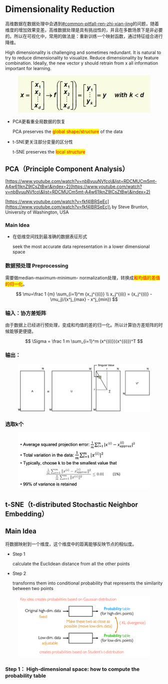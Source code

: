 # Dimensionality Reduction

高维数据在数据处理中会遇到[#common-pitfall-ren-zhi-xian-jing](./#common-pitfall-ren-zhi-xian-jing "mention")的问题，随着维度的增加效果变差。高维数据处理是具有挑战性的，并且在多数场景下是非必要的。所以在可视化中，常用的做法是：重新训练一个映射函数，通过特征组合进行降维。

High dimensionality is challenging and sometimes redundant. It is natural to try to reduce dimensionality to visualize. Reduce dimensionality by feature combination. Ideally, the new vector y should retrain from x all information important for learning.&#x20;

<figure><img src="../../.gitbook/assets/image (317).png" alt=""><figcaption></figcaption></figure>

*   PCA更看重全局数据的恢复

    PCA preserves the <mark style="color:red;">global shape/structure</mark> of the data
*   t-SNE更关注部分变量的区分性

    t-SNE preserves the <mark style="color:red;">local structure</mark>

## PCA（Principle Component Analysis）

[https://www.youtube.com/watch?v=nbBvuuNVfco\&list=RDCMUCm5mt-A4w61lknZ9lCsZtBw\&index=2](https://www.youtube.com/watch?v=nbBvuuNVfco\&list=RDCMUCm5mt-A4w61lknZ9lCsZtBw\&index=2)

[https://www.youtube.com/watch?v=fkf4IBRSeEc](https://www.youtube.com/watch?v=fkf4IBRSeEc)\
&#x20;by Steve Brunton, University of Washington, USA

### Main Idea

*   在低维空间找到最准确的数据表征形式

    seek the most accurate data representation in a lower dimensional space

### 数据预处理 Preprocessing

需要做median-maximum-minimum- normalization处理，转换成<mark style="color:red;">和均值的差值的归一化</mark>。

$$
\mu=\frac 1 {m} \sum_{i=1}^m {x_j^{(i)}} \\
 x_j^{(i)} = (x_j^{(i)} - \mu_j)/(x^j_{max} - x^j_{min})
$$

### 输入：协方差矩阵

由于数据上已经进行预处理，变成和均值的差的归一化。所以计算协方差矩阵的时候能够更便捷。

$$
\Sigma = \frac 1 m \sum_{i=1}^m (x^{(i)})(x^{(i)})^T
$$

### 输出：

<figure><img src="../../.gitbook/assets/image (1) (1) (1) (1) (1).png" alt=""><figcaption></figcaption></figure>

### 选取k个

<figure><img src="../../.gitbook/assets/image (1) (1) (1) (1) (1) (1).png" alt=""><figcaption></figcaption></figure>

## t-SNE（t-distributed Stochastic Neighbor Embedding）

## Main Idea

将数据映射到一个维度，这个维度中的距离能够反映节点的相似度。

*   Step 1

    calculate the Euclidean distance from all the other points
*   Step 2

    transforms them into conditional probability that represents the similarity between two points

<figure><img src="../../.gitbook/assets/image (318).png" alt=""><figcaption></figcaption></figure>

### Step 1： High-dimensional space: how to compute the probability table
